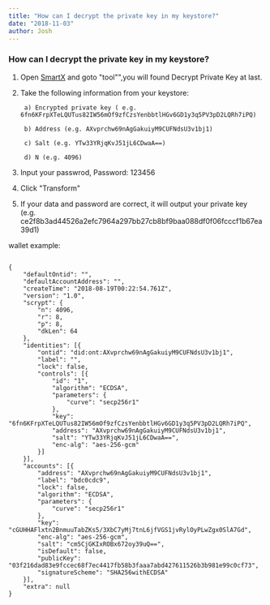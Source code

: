 ```yaml
---
title: "How can I decrypt the private key in my keystore?"
date: "2018-11-03"
author: Josh
---
```



### How can I decrypt the private key in my keystore?


1. Open [SmartX](http://smartxdebug.ont.io/#/) and goto "tool"",you will found Decrypt Private Key at last.
2. Take the following information from your keystore:

        a) Encrypted private key ( e.g. 6fn6KFrpXTeLQUTus82IW56mOf9zfCzsYenbbtlHGv6GD1y3q5PV3pD2LQRh7iPQ)
        
        b) Address (e.g. AXvprchw69nAgGakuiyM9CUFNdsU3v1bj1)
        
        c) Salt (e.g. YTw33YRjqKvJ51jL6CDwaA==)
        
        d) N (e.g. 4096)

3. Input your passwrod, Password:  123456

4. Click "Transform"

5. If your data and password are correct, it will output your private key (e.g. ce2f8b3ad44526a2efc7964a297bb27cb8bf9baa088df0f06fcccf1b67ea39d1)


wallet example:
```

{
	"defaultOntid": "",
	"defaultAccountAddress": "",
	"createTime": "2018-08-19T00:22:54.761Z",
	"version": "1.0",
	"scrypt": {
		"n": 4096,
		"r": 8,
		"p": 8,
		"dkLen": 64
	},
	"identities": [{
		"ontid": "did:ont:AXvprchw69nAgGakuiyM9CUFNdsU3v1bj1",
		"label": "",
		"lock": false,
		"controls": [{
			"id": "1",
			"algorithm": "ECDSA",
			"parameters": {
				"curve": "secp256r1"
			},
			"key": "6fn6KFrpXTeLQUTus82IW56mOf9zfCzsYenbbtlHGv6GD1y3q5PV3pD2LQRh7iPQ",
			"address": "AXvprchw69nAgGakuiyM9CUFNdsU3v1bj1",
			"salt": "YTw33YRjqKvJ51jL6CDwaA==",
			"enc-alg": "aes-256-gcm"
		}]
	}],
	"accounts": [{
		"address": "AXvprchw69nAgGakuiyM9CUFNdsU3v1bj1",
		"label": "bdc0cdc9",
		"lock": false,
		"algorithm": "ECDSA",
		"parameters": {
			"curve": "secp256r1"
		},
		"key": "cGUHHAFlxtn2BnmuuTabZKs5/3XbC7yMj7tnL6jfVGS1jvRylOyPLwZgx0SlA7Gd",
		"enc-alg": "aes-256-gcm",
		"salt": "cm5CjGKIxROBx672oy39uQ==",
		"isDefault": false,
		"publicKey": "03f216dad83e9fccec68f7ec4417fb58b3faaa7abd427611526b3b981e99c0cf73",
		"signatureScheme": "SHA256withECDSA"
	}],
	"extra": null
}
```


